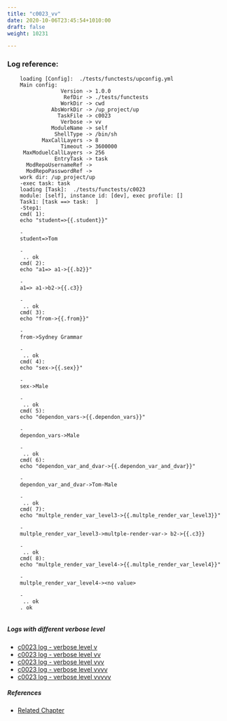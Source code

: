 ```yaml
---
title: "c0023_vv"
date: 2020-10-06T23:45:54+1010:00
draft: false
weight: 10231

---
```


### Log reference: <no value>

```
    loading [Config]:  ./tests/functests/upconfig.yml
    Main config:
                 Version -> 1.0.0
                  RefDir -> ./tests/functests
                 WorkDir -> cwd
              AbsWorkDir -> /up_project/up
                TaskFile -> c0023
                 Verbose -> vv
              ModuleName -> self
               ShellType -> /bin/sh
           MaxCallLayers -> 8
                 Timeout -> 3600000
     MaxModuelCallLayers -> 256
               EntryTask -> task
      ModRepoUsernameRef -> 
      ModRepoPasswordRef -> 
    work dir: /up_project/up
    -exec task: task
    loading [Task]:  ./tests/functests/c0023
    module: [self], instance id: [dev], exec profile: []
    Task1: [task ==> task:  ]
    -Step1:
    cmd( 1):
    echo "student=>{{.student}}"
    
    -
    student=>Tom
    
    -
     .. ok
    cmd( 2):
    echo "a1=> a1->{{.b2}}"
    
    -
    a1=> a1->b2->{{.c3}}
    
    -
     .. ok
    cmd( 3):
    echo "from->{{.from}}"
    
    -
    from->Sydney Grammar
    
    -
     .. ok
    cmd( 4):
    echo "sex->{{.sex}}"
    
    -
    sex->Male
    
    -
     .. ok
    cmd( 5):
    echo "dependon_vars->{{.dependon_vars}}"
    
    -
    dependon_vars->Male
    
    -
     .. ok
    cmd( 6):
    echo "dependon_var_and_dvar->{{.dependon_var_and_dvar}}"
    
    -
    dependon_var_and_dvar->Tom-Male
    
    -
     .. ok
    cmd( 7):
    echo "multple_render_var_level3->{{.multple_render_var_level3}}"
    
    -
    multple_render_var_level3->multple-render-var-> b2->{{.c3}}
    
    -
     .. ok
    cmd( 8):
    echo "multple_render_var_level4->{{.multple_render_var_level4}}"
    
    -
    multple_render_var_level4-><no value>
    
    -
     .. ok
    . ok
    
```

##### Logs with different verbose level
* [c0023 log - verbose level v](../../logs/c0023_v)
* [c0023 log - verbose level vv](../../logs/c0023_vv)
* [c0023 log - verbose level vvv](../../logs/c0023_vvv)
* [c0023 log - verbose level vvvv](../../logs/c0023_vvvv)
* [c0023 log - verbose level vvvvv](../../logs/c0023_vvvvv)

##### References
* [Related Chapter](../../dvars/c0023)

